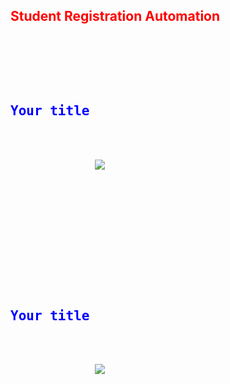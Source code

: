 <h2 style="color:red;">Student Registration Automation</h2>

<pre>
    <div class="container">
        <div class="block two first">
            <h2 style="color:blue;">Your title</h2>
            <div class="wrap">
                <a href="https://hizliresim.com/0E3a2B"><img src="https://i.hizliresim.com/0E3a2B.png"></a>
            </div>
        </div>
    </div>
</pre>

<pre>
    <div class="container">
        <div class="block two first">
            <h2 style="color:blue;">Your title</h2>
            <div class="wrap">
                <a href="https://hizliresim.com/y0kvAj"><img src="https://i.hizliresim.com/y0kvAj.png"></a>
            </div>
        </div>
    </div>
</pre>
